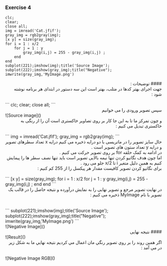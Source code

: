 ### Exercise 4
```
clc;
clear;
close all;
img = imread('Cat.jfif');
gray_img = rgb2gray(img);
[x y] = size(gray_img);
for i = 1 : x/2
    for j = 1 : y
        gray_img(i,j) = 255 - gray_img(i,j) ;   
    end
end
subplot(221);imshow(img);title('Source Image');
subplot(222);imshow(gray_img);title("Negative");
imwrite(gray_img,'MyImage.png')
```
<div dir="rtl">
#### توضیحات :
<br/>
جهت اجرای بهتر کدها در متلب، بهتر است این سه دستور در ابتدای هر برنامه نوشته شود :
</div>
<br/>
```
clc;
clear;
close all;
```
<br/>
<div dir="rtl">
سپس تصویر ورودی را می خوانیم 
<br/>
</div>
![Source image]()
<br/>
<div dir="rtl">
و چون تمرکز ما تا به این جا کار بر روی تصاویر خاکستری است آن را از رنگی به خاکستری تبدیل می کنیم :
</div>
<br/>
```
img = imread('Cat.jfif');
gray_img = rgb2gray(img);
```
<br/>
<div dir="rtl">
حال سایز تصویر را در ماتریسی با دو درایه ذخیره می کنیم درایه x تعداد سطرهای تصویر و درایه y تعداد ستون های تصویر است .
<br/>
در ادامه به کمک حلقه for بر روی تصویر حرکت می کنیم .
<br/>
اما چون هدف نگاتیو کردن تنها نیمه بالایی تصویر است باید تنها نصف سطر ها را پیمایش کنیم به همین دلیل متغیر i تا x/2 جلو می رود .
<br/>
برای نگاتیو کردن تصویر کافیست مقدار هر پیکسل را از 255 کم کنیم : 
</div>
<br/>
```
[x y] = size(gray_img);
for i = 1 : x/2
    for j = 1 : y
        gray_img(i,j) = 255 - gray_img(i,j) ;   
    end
end
```
<br/>
<div dir="rtl">
در نهایت تصویر مرجع و تصویر نهایی را به نمایش درآورده و نتیجه حاصل را  در قالب یک تصویر با نام MyImage ذخیره می کنیم :
</div>
<br/>
<br/>
```
subplot(221);imshow(img);title('Source Image');
subplot(222);imshow(gray_img);title("Negative");
imwrite(gray_img,'MyImage.png')
```
<br/>
![Negative Image]()
<br/>
<div dir="rtl">
#### نتیجه نهایی
</div>
![Result]()
<br/>
<div dir="rtl">
اگر همين روند را بر روي تصوير رنگي  مان اعمال مي كرديم نتيجه نهايي ما به شكل زير در مي آمد :
</div>
<br/>
![Negative Image RGB]()